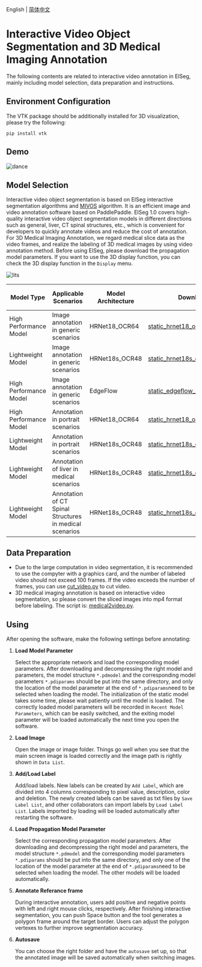 English | [简体中文](video.md)

# Interactive Video Object Segmentation and 3D Medical Imaging Annotation

The following contents are related to interactive video annotation in EISeg, mainly including model selection, data preparation and instructions.

## Environment Configuration

The VTK package should be additionally installed for 3D visualization, please try the following:

```
pip install vtk
```

## Demo

![dance](https://user-images.githubusercontent.com/35907364/175504795-d41f0842-cb18-4675-9763-3e817f168edf.gif)

## Model Selection
Interactive video object segmentation is based on EISeg interactive segmentation algorithms and [MIVOS](https://github.com/hkchengrex/MiVOS) algorithm. It is an efficient image and video annotation software based on PaddlePaddle.
EISeg 1.0 covers high-quality interactive video object segmentation models in different directions such as general, liver, CT spinal structures, etc., which is convenient for developers to quickly annotate videos and reduce the cost of annotation. For 3D Medical Imaging Annotation, we regard medical slice data as the video frames, and realize the labeling of 3D medical images by using video annotation method.
Before using EISeg, please download the propagation model parameters. If you want to use the 3D display function, you can check the 3D display function in the `Display` menu.

![lits](https://user-images.githubusercontent.com/35907364/178422205-40327d43-c7d4-4a5d-87fb-63c08308fb9f.gif)


| Model Type  | Applicable Scenarios                                    | Model Architecture       | Download Link                                                     | Corresponding Propagation Model Download Link                  |
| -------- |---------------------------------------------------------| -------------- | ------------------------------------------------------------ |----------------------------------------------------------------|
| High Performance Model | Image annotation in generic scenarios                   | HRNet18_OCR64  | [static_hrnet18_ocr64_cocolvis](https://paddleseg.bj.bcebos.com/eiseg/0.4/static_hrnet18_ocr64_cocolvis.zip) | [static_propagation](https://paddleseg.bj.bcebos.com/eivseg/static_propagation.zip) |
| Lightweight Model | Image annotation in generic scenarios                   | HRNet18s_OCR48 | [static_hrnet18s_ocr48_cocolvis](https://paddleseg.bj.bcebos.com/eiseg/0.4/static_hrnet18s_ocr48_cocolvis.zip) | [static_propagation](https://paddleseg.bj.bcebos.com/eivseg/static_propagation.zip) |
| High Performance Model | Image annotation in generic scenarios                   | EdgeFlow | [static_edgeflow_cocolvis](https://paddleseg.bj.bcebos.com/eiseg/0.4/static_edgeflow_cocolvis.zip) | [static_propagation](https://paddleseg.bj.bcebos.com/eivseg/static_propagation.zip) |
| High Performance Model | Annotation in portrait scenarios                        | HRNet18_OCR64  | [static_hrnet18_ocr64_human](https://paddleseg.bj.bcebos.com/eiseg/0.4/static_hrnet18_ocr64_human.zip) | [static_propagation](https://paddleseg.bj.bcebos.com/eivseg/static_propagation.zip) |
| Lightweight Model | Annotation in portrait scenarios                        | HRNet18s_OCR48 | [static_hrnet18s_ocr48_human](https://paddleseg.bj.bcebos.com/eiseg/0.4/static_hrnet18s_ocr48_human.zip) | [static_propagation](https://paddleseg.bj.bcebos.com/eivseg/static_propagation.zip) |
| Lightweight Model | Annotation of liver in medical scenarios                | HRNet18s_OCR48 | [static_hrnet18s_ocr48_lits](https://paddleseg.bj.bcebos.com/eiseg/0.4/static_hrnet18s_ocr48_lits.zip) | [static_propagation_lits](https://paddleseg.bj.bcebos.com/eivseg/static_propagation_lits.zip) |
| Lightweight Model | Annotation of CT Spinal Structures in medical scenarios | HRNet18s_OCR48 | [static_hrnet18s_ocr48_MRSpineSeg](https://paddleseg.bj.bcebos.com/eiseg/0.5/static_hrnet18s_ocr48_MRSpineSeg.zip) | [static_propagation_spine](https://paddleseg.bj.bcebos.com/eivseg/static_propagation_spine.zip) |

## Data Preparation

- Due to the large computation in video segmentation, it is recommended to use the compyter with  a graphics card,  and the number of labeled video should not exceed 100 frames. If the video exceeds the number of frames, you can use [cut_video.py](../tool/cut_video.py) to cut video.
- 3D medical imaging annotation is based on interactive video segmentation, so please convert the sliced images into mp4 format before labeling. The script is: [medical2video.py](../tool/medical2video.py).

## Using

After opening the software, make the following settings before annotating:

1. **Load Model Parameter**

   Select the appropriate network and load the corresponding model parameters. After downloading and decompressing the right model and parameters, the model structure `*.pdmodel` and the corresponding model parameters `*.pdiparams` should be put into the same directory, and only the location of the model parameter at the end of `*.pdiparams`need to be selected when loading the model. The initialization of the static model takes some time, please wait patiently until the model is loaded. The correctly loaded model parameters will be recorded in `Recent Model Parameters`, which can be easily switched, and the exiting model parameter will be loaded automatically the next time you open the software.

2. **Load Image**

   Open the image or image folder. Things go well when you see that the main screen image is loaded correctly and the image path is rightly shown in `Data List`.

3. **Add/Load Label**

   Add/load labels. New labels can be created by `Add Label`, which are divided into 4 columns corresponding to pixel value, description, color and deletion. The newly created labels can be saved as txt files by `Save Label List`, and other collaborators can import labels by `Load Label List`. Labels imported by loading will be loaded automatically after restarting the software.

4. **Load Propagation Model Parameter**

    Select the corresponding propagation model parameters. After downloading and decompressing the right model and parameters, the model structure `*.pdmodel` and the corresponding model parameters `*.pdiparams` should be put into the same directory, and only one of the location of the model parameter at the end of `*.pdiparams`need to be selected when loading the model.  The other models will be loaded automatically.

5. **Annotate Referance frame**

    During interactive annotation, users add positive and negative points with left and right mouse clicks, respectively. After finishing interactive segmentation, you can push Space button and the tool generates a polygon frame around the target border. Users can
adjust the polygon vertexes to further improve segmentation accuracy.

6. **Autosave**

   You can choose the right folder and have the `autosave` set up, so that the annotated image will be saved automatically when switching images.
